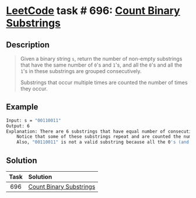 # [LeetCode][leetcode] task # 696: [Count Binary Substrings][task]

Description
-----------

> Given a binary string `s`,
> return the number of non-empty substrings that have the same number of `0`'s and `1`'s,
> and all the `0`'s and all the `1`'s in these substrings are grouped consecutively.
> 
> Substrings that occur multiple times are counted the number of times they occur.

Example
-------

```sh
Input: s = "00110011"
Output: 6
Explanation: There are 6 substrings that have equal number of consecutive 1's and 0's: "0011", "01", "1100", "10", "0011", and "01".
    Notice that some of these substrings repeat and are counted the number of times they occur.
    Also, "00110011" is not a valid substring because all the 0's (and 1's) are not grouped together.
```

Solution
--------

| Task | Solution                            |
|:----:|:------------------------------------|
| 696  | [Count Binary Substrings][solution] |


[leetcode]: <http://leetcode.com/>
[task]: <https://leetcode.com/problems/count-binary-substrings/>
[solution]: <https://github.com/wellaxis/praxis-leetcode/blob/main/src/main/java/com/witalis/praxis/leetcode/task/h7/p696/option/Practice.java>
